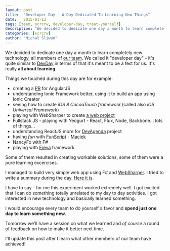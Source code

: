 ```yaml
---
layout: post
title: 	"Developer Day - A Day Dedicated To Learning New Things"
date: 	2015-01-13
tags: [team, scrcrw, developer-day, treat-yourself]
description: "We decided to dedicate one day a month to learn completely new technology, all members of our team."
categories: [scrcrw]
author: "Michał Śliwoń"
---
```

We decided to dedicate one day a month to learn completely new technology, all members of [our team](/2014/12/21/A-recipe-for-a-happy-software-development-team/). We called it "developer day" - it's quite similar to [DevDay](http://devday.pl) in terms of that it's meant to be a fest for us. It's really **all about learning**.

Things we touched during this day are for example:

  * creating a [PR](https://github.com/angular/angular.js/pull/10733) for AngularJS
  * understanding Ionic Framework better, using it to build an app using Ionic Creator
  * seeing how to create *iOS 8 CocoaTouch framework* (called also *iOS Universal Framework*)
  * playing with WebSharper to create [a web project](https://github.com/mihcall/confSpeakers)
  * Fullstack JS - playing with Yeogurt - React, Flux, Node, Backbone... lots of things...
  * understanding ReactJS more for [DevAgenda](https://github.com/scrcrw/DevAgenda) project
  * having *fun* with [FunScript](http://funscript.info/) - [Maciek](https://twitter.com/eldsharp)
  * NancyFx with F#
  * playing with [Freya](https://github.com/freya-fs/freya) framework


Some of them resulted in creating workable solutions, some of them were a pure learning excercises.

I managed to build very simple web app using F# and [WebSharper](http://websharper.com). I tried to write a summary during the day. [Here it is](https://github.com/mihcall/confSpeakers/blob/master/SUMMARY.md).

I have to say - for me this experiment worked extremely well. I got excited that I can do something totally unrelated to my day to day activities. I got interested in new technology and basically learned something.

I would encourage every team to do yourself a favor and **spend just one day to learn something new**. 

Tomorrow we'll have a session on what we learned and *of course* a round of feedback on how to make it better next time.

I'll update this post after I learn what other members of our team have achieved!

